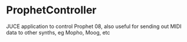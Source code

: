 ProphetController
=================

JUCE application to control Prophet 08, also useful for sending out MIDI data to other synths, eg Mopho, Moog, etc
